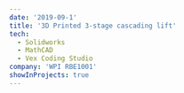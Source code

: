 ```yaml
---
date: '2019-09-1'
title: '3D Printed 3-stage cascading lift'
tech:
  - Solidworks
  - MathCAD
  - Vex Coding Studio
company: 'WPI RBE1001'
showInProjects: true
---
```


